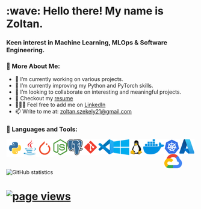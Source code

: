 <h1 align="left" id="readme-title">:wave: Hello there! My name is Zoltan.</h1> 
<h3 align="left">Keen interest in Machine Learning, MLOps & Software Engineering.</h3>

### 🧐 More About Me:

- 🔭 I’m currently working on various projects. 
- 🌱 I’m currently improving my Python and PyTorch skills. 
- 👯 I’m looking to collaborate on interesting and meaningful projects.
- 📝 Checkout my [resume](https://zoltanszekely21.github.io/ZoltanSzekelyCV/)
- 👨🏻‍💻 Feel free to add me on [LinkedIn](https://www.linkedin.com/in/zoltan-ioan-szekely/)
- 📫 Write to me at: zoltan.szekely21@gmail.com  


### 🔨 Languages and Tools:

<a href="https://www.python.org" target="_blank"><img align="left" src="/assets/python.svg" alt="Python" height="46px"/> </a> 

<a href="https://www.java.com" target="_blank"><img align="left" alt="Java" height ="42px" src="/assets/java.png"> </a>

<a href="https://pytorch.org/" target="_blank"><img align="left" src="/assets/pytorch.svg" alt="PyTorch" height="46px"/> </a> 

<a href="https://nodejs.org" target="_blank"><img align="left" alt="Node.js" height ="42px" src="/assets/nodejs.svg"> </a>

<a href="https://www.postgresql.org/" target="_blank"><img align="left" src="/assets/Postgresql.svg" alt="PostgreSQL" height="42px"/> </a> 

<a href="https://git-scm.com/" target="_blank"><img align="left" src="/assets/git-scm.svg" alt="Git" height="42px"/> </a> 

<a href="https://code.visualstudio.com/" target="_blank"><img align="left" src="/assets/vscode.svg" alt="Visual Studio Code" height="40px"/> </a> 

<a href="https://www.microsoft.com/en-us/windows-server" target="_blank"><img align="left" src="/assets/windows.svg" alt="Windows" height="42px"/> </a> 

<a href="https://www.linux.org/" target="_blank"><img align="left" src="/assets/linux.svg" alt="Linux" height="44px"/> </a>

<a href="https://www.docker.com/" target="_blank"><img align="left" src="/assets/docker.svg" alt="Docker" height="40px"/> </a>

<a href="https://kubernetes.io/" target="_blank"><img align="left" alt="Kubernetes" height ="39px"  src="/assets/k8.svg"> </a>

<a href="https://azure.microsoft.com/en-us/" target="_blank"><img align="left" src="/assets/Azure2021.svg" alt="Microsoft Azure" height="38px"/> </a>

<a href="https://cloud.google.com/" target="_blank"><img align="left" src="/assets/gcp.svg" alt="Google Cloud Platform" height="38px"/> </a>  <br/>



<br>

<br>



![GitHub statistics](https://github-readme-stats.vercel.app/api?username=zoltanszekely21&theme=dark&show_icons=true)  
<h1 align="left"><a href="https://github.com/MacroPower/MacroPower"><img src="https://gpvc.arturio.dev/zoltanszekely21" alt="page views" /></h1>
